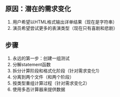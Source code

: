 ## 原因：潜在的需求变化
1. 用户希望以HTML格式输出详单结果（现在是字符串）
2. 演员希望尝试更多的表演类型（现在只有喜剧和悲剧）

## 步骤
1. 永远的第一步：创建一组测试
2. 分解statement函数
3. 拆分计算阶段和格式化阶段（针对需求变化1）
4. 分离到两个文件（和两个阶段）
5. 按类型重组计算过程（针对需求变化2）
6. 使用多态计算器来提供数据